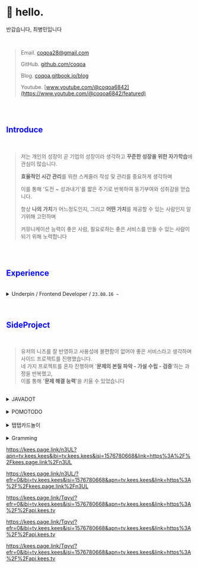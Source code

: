 # 👋 hello.
반갑습니다, 최병민입니다

<br>

> Email. coqoa28@gmail.com
>
> GitHub. [github.com/coqoa](https://github.com/coqoa)
>
> Blog. [coqoa.gitbook.io/blog](https://coqoa.gitbook.io/blog/)
>
> Youtube. [www.youtube.com/@coqoa6842](https://www.youtube.com/@coqoa6842/featured)

<br>
<br>

## <span style="color:blue">Introduce<span>
<br>


>저는 개인의 성장이 곧 기업의 성장이라 생각하고 **꾸준한 성장을 위한 자가학습**에 관심이 많습니다.
>
>**효율적인 시간 관리**를 위한 스케줄러 작성 및 관리를 중요하게 생각하며
>
>이를 통해 '도전 \~ 성과내기'를 짧은 주기로 반복하여 동기부여와 성취감을 얻습니다.
>
>항상 **나의** **가치**가 어느정도인지, 그리고 **어떤 가치**를 제공할 수 있는 사람인지 알기위해 고민하며
>
>커뮤니케이션 능력이 좋은 사람, 필요로하는 좋은 서비스를 만들 수 있는 사람이 되기 위해 노력합니다 


<br>
<br>

## <span style="color:blue">Experience<span>
<br>

<details>

<summary>Underpin / Frontend  Developer / <code>23.08.16 ~</code></summary>

> 주사용 기술 스택 : Flutter
>
> * Notification Page 구현
> * Translate 기능 구현
> * Firebase Crashlytics 구현
> * React로 관리자 페이지 구현
> * Image Compressed를 통한 데이터 용량 절감
> * Noti Page, Push alarm 등에서 보여지는 글 어순에 맞게 번역
> * 인앱결제 기능 구현
> * Flutter\_Map을 활용한 LBS 서비스 기능 구현

</details>


<br>
<br>


## <span style="color:blue">SideProject<span>

<br>

> 유저의 니즈를 잘 반영하고 사용성에 불편함이 없어야 좋은 서비스라고 생각하며 사이드 프로젝트를 진행했습니다.  
> 네 가지 프로젝트를 혼자 진행하며 '**문제의 본질 파악 - 가설 수립 - 검증**'하는 과정을 반복했고,  
> 이를 통해 '**문제 해결 능력**'을 키울 수 있었습니다

<br>

<details>

<summary>JAVADOT</summary>

> `(21/06/24 ~ 21/08/23)`
>
>![](https://img.shields.io/badge/JAVA-007396?style=for-the-badge\&logo=java\&logoColor=white) ![](https://img.shields.io/badge/javafx-FF7800?style=for-the-badge\&logoColor=black)
> 
> 간단한 게임을 개발하며 기초적인 프로그래밍을 배우고 문제 접근법, 자료 검색 방법, 해결법 등을 익혔습니다\
> 콘텐츠를 풍부하게 하기 위한 다양한 아이디어를 제시하고 구현했으며, \
> 입출력 장치 컨트롤, 요소 간의 상호작용, 멀티쓰레딩, 프레임 드롭 이슈 등을 해결한 경험이 있습니다.
> 
> 자세한 이력은 [여기](https://coqoa.tistory.com/search/javadot)에서 확인할 수 있습니다.  


</details>
<br>

<details>
<summary>POMOTODO</summary>

> `(21/08/28 ~ 22/01/10)`
> 
> ![](https://img.shields.io/badge/html-E34F26?style=for-the-badge\&logoColor=white) ![](https://img.shields.io/badge/css-1572B6?style=for-the-badge\&logoColor=white) ![](https://img.shields.io/badge/javascript-F7DF1E?style=for-the-badge\&logoColor=black) ![](https://img.shields.io/badge/jquery-0769AD?style=for-the-badge\&logoColor=white) ![](https://img.shields.io/badge/NodeJS-6DB33F?style=for-the-badge\&logoColor=white) ![](https://img.shields.io/badge/Express-003545?style=for-the-badge\&logoColor=white) ![](https://img.shields.io/badge/mongodb-47A248?style=for-the-badge\&logoColor=black) ![](https://img.shields.io/badge/AWS-181717?style=for-the-badge\&logoColor=white)
> 
> 효율적인 시간 관리를 위한 웹서비스가 제게 가장 필요했기 때문에 프로젝트를 진행했습니다. \
> 프론트엔드, 백엔드, DB, 네트워크, 클라우드 컴퓨팅, 크롬 확장 프로그램 배포 등 \
> 전반적인 서비스 개발의 모든 부분을 경험해 봤고 \
> 작업이 어떤 사이클로 돌아가는지, 내가 어떤 쪽에 더 흥미가 있고 잘 할 수 있을지 알 수 있었습니다.&#x20;
> 
> 자세한 이력은 [여기](https://coqoa.tistory.com/search/pomotodo?page=1)에서 확인할 수 있습니다.

</details>
<br>

<details>
<summary>탭탭카드놀이</summary>

> `(22/02/26 ~ 22/05/31)`
> 
> ![](https://img.shields.io/badge/reactnative-61DAFB?style=for-the-badge\&logoColor=white) ![](https://img.shields.io/badge/Firebase-FCC624?style=for-the-badge\&logoColor=black)
> 
> 세번째 프로젝트는 처음부터 iOS, Android 두 가지 플랫폼에 대응하는 모바일 앱을 만드는 게 목표였습니다.&#x20;
> 
> POMOTODO를 만든 후에 SPA 프레임워크에 대한 관심이 생겼고, \
> React Native는 두 가지 플랫폼에 모두 대응할 수 있기 때문에 언어 선택에 있어서 어려움은 없었으며\
> 짧은 시간을 투자해서  React와 React Native를 한번에 공부할 수 있다는 것도 큰 장점으로 다가왔습니다.
> 
> 앱 개발과정도 매우 흥미로웠지만 개발 환경 구축, 빌드/배포 과정 등 귀중한 경험을 할 수 있었고 \
> 결과적으로 iOS와 Android 두 가지 플랫폼에 모두 배포할 수 있었습니다.
> 
> 자세한 이력은 [여기](https://coqoa.tistory.com/search/%ED%83%AD%ED%83%AD)에서 확인할 수 있습니다.

</details>
<br>

<details>
<summary>Gramming</summary>

> `(22/??/?? ~ 23/??/??)`
> 
> ![](https://img.shields.io/badge/flutter-02569B?style=for-the-badge\&logoColor=black) ![](https://img.shields.io/badge/Firebase-FCC624?style=for-the-badge\&logoColor=black)
> 
> a\
> a\
>
>
> [link](side-project/gramming.md)
> 
</details>
 
 https://kees.page.link/n3UL?apn=tv.kees.kees&ibi=tv.kees.kees&isi=1576780668&link=https%3A%2F%2Fkees.page.link%2Fn3UL
 
 https://kees.page.link/n3UL/?efr=0&ibi=tv.kees.kees&isi=1576780668&apn=tv.kees.kees&link=https%3A%2F%2Fkees.page.link%2Fn3UL
 
 https://kees.page.link/Tqvv/?efr=0&ibi=tv.kees.kees&isi=1576780668&apn=tv.kees.kees&link=https%3A%2F%2Fapi.kees.tv
 
 https://kees.page.link/Tqvv/?efr=0&ibi=tv.kees.kees&isi=1576780668&apn=tv.kees.kees&link=https%3A%2F%2Fapi.kees.tv
 
https://kees.page.link/Tqvv/?efr=0&ibi=tv.kees.kees&isi=1576780668&apn=tv.kees.kees&link=https%3A%2F%2Fapi.kees.tv
 
 
